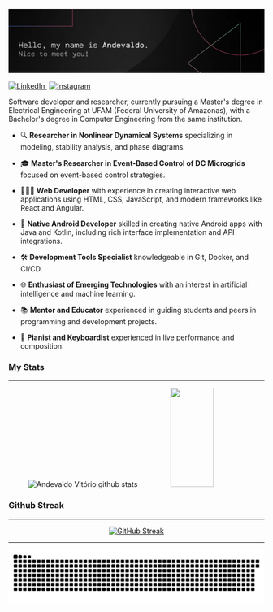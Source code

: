 ![banner](assets/banner.png)

<!-- <p align="left"> <img src="https://komarev.com/ghpvc/?username=andel-vitorio&label=Profile%20views&color=0e75b6&style=flat" alt="andel-vitorio" /> </p> -->

<p align="left">
  <a href="https://www.linkedin.com/in/andevaldo" style="margin-right:4px;">
    <img src="https://img.shields.io/badge/-LinkedIn-ADD8E6?style=social&logo=linkedin&logoColor=000" alt="LinkedIn">
  </a>
  <a href="https://www.instagram.com/andel.js">
    <img src="https://img.shields.io/badge/-Instagram-ADD8E6?style=social&logo=instagram&logoColor=000" alt="Instagram">
  </a>
</p>

Software developer and researcher, currently pursuing a Master's degree in Electrical Engineering at UFAM (Federal University of Amazonas), with a Bachelor's degree in Computer Engineering from the same institution.

- 🔍 **Researcher in Nonlinear Dynamical Systems** specializing in modeling, stability analysis, and phase diagrams.

- 🎓 **Master's Researcher in Event-Based Control of DC Microgrids** focused on event-based control strategies.

- 👩🏾‍💻 **Web Developer** with experience in creating interactive web applications using HTML, CSS, JavaScript, and modern frameworks like React and Angular.

- 📱 **Native Android Developer** skilled in creating native Android apps with Java and Kotlin, including rich interface implementation and API integrations.

- 🛠️ **Development Tools Specialist** knowledgeable in Git, Docker, and CI/CD.

- 🌐 **Enthusiast of Emerging Technologies** with an interest in artificial intelligence and machine learning.

- 📚 **Mentor and Educator** experienced in guiding students and peers in programming and development projects.

- 🎹 **Pianist and Keyboardist** experienced in live performance and composition.


### My Stats

---

<div align="center">  
  <img width="49%" height="195px" src="https://github-readme-stats.vercel.app/api?username=andel-vitorio&show_icons=true&count_private=true&hide_border=true&title_color=FFF&icon_color=FFF&text_color=c9d1d9&bg_color=0d1117" alt="Andevaldo Vitório github stats" /> 
  <img width="41%" height="195px" src="https://github-readme-stats.vercel.app/api/top-langs/?username=andel-vitorio&layout=compact&hide_border=true&title_color=FFF&text_color=FFF&bg_color=0d1117" />
</div>

<!-- <p align="center">
  <hr style="width: 10%;"/>
</p> -->

### Github Streak

---

<p align="center">
  <a href="https://git.io/streak-stats">
    <img src="https://github-readme-streak-stats.herokuapp.com?user=andel-vitorio&theme=dark&hide_border=true&ring=B45237&fire=B45237&currStreakLabel=B45237&background=0D1117" alt="GitHub Streak" />
  </a>
</p>

<!--
<div style="display: flex; width: 100%; align-items: center">
  <img align="center" alt="Andel-C" height="30" width="40" src="https://cdn.jsdelivr.net/gh/devicons/devicon/icons/c/c-original.svg">
  <img align="center" alt="Andel-C++" height="30" width="40" src="https://cdn.jsdelivr.net/gh/devicons/devicon/icons/cplusplus/cplusplus-original.svg">
  <img align="center" alt="Andel-Java" height="30" width="40" src="https://cdn.jsdelivr.net/gh/devicons/devicon/icons/java/java-original.svg">
  <img align="center" alt="Andel-Python" height="30" width="40" src="https://cdn.jsdelivr.net/gh/devicons/devicon/icons/python/python-original.svg">
  <img align="center" alt="Andel-Android" height="30" width="40" src="https://cdn.jsdelivr.net/gh/devicons/devicon/icons/android/android-original.svg">
</div>
-->

---

![Snake animation](https://github.com/andel-vitorio/andel-vitorio/blob/output/github-contribution-grid-snake.svg)
